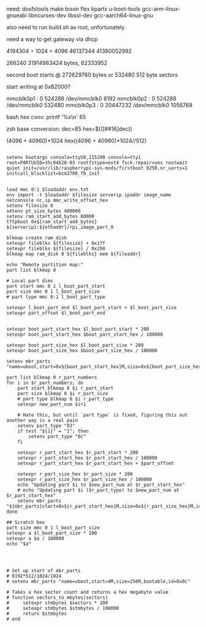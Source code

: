 need: dosfstools make bison flex kpartx u-boot-tools gcc-arm-linux-gnueabi libncurses-dev
libssl-dev
gcc-aarch64-linux-gnu

also need to run build.sh as root, unfortunately.

need a way to get gateway via dhcp

4194304 ÷ 1024 = 4096
46137344
41380052992

266240
31914983424 bytes, 62333952

second boot starts @ 272629760 bytes or 532480 512 byte sectors

start writing at 0x82000?

mmcblk0p1 : 0 524288 /dev/mmcblk0 8192
mmcblk0p2 : 0 524288 /dev/mmcblk0 532480
mmcblk0p3 : 0 20447232 /dev/mmcblk0 1056768

bash hex conv:
printf '%x\n' 85

zsh base conversion:
dec=85
hex=$(([##16]dec))

(4096 + 40960)*1024
hex((4096 + 40960)*1024//512)

```shell

setenv bootargs console=ttyS0,115200 console=tty1 root=PARTUUID=35c84628-03 rootfstype=ext4 fsck.repair=yes rootwait quiet init=/usr/lib/raspberrypi-sys-mods/firstboot 8250.nr_uarts=1 initcall_blacklist=bcm2708_fb_init


load mmc 0:1 $loadaddr env.txt
env import -t $loadaddr $filesize serverip ipaddr image_name netconsole nc_ip mmc_write_offset_hex
setenv filesize 0
setenv pt_size_bytes 400000
setenv ram_start_add_bytes 80000
tftpboot 0x${ram_start_add_bytes} ${serverip}:${ethaddr}/rpi_image_part_0

blkmap create ram_disk
setexpr fileblks ${filesize} + 0x1ff
setexpr fileblks ${filesize} / 0x200
blkmap map ram_disk 0 ${fileblks} mem ${fileaddr}

echo "Remote partition map:"
part list blkmap 0

# Local part dims
part start mmc 0 1 l_boot_part_start
part size mmc 0 1 l_boot_part_size
# part type mmc 0:1 l_boot_part_type

setexpr l_boot_part_end $l_boot_part_start + $l_boot_part_size
setexpr part_offset $l_boot_part_end


setexpr boot_part_start_hex $l_boot_part_start * 200
setexpr boot_part_start_hex $boot_part_start_hex / 100000

setexpr boot_part_size_hex $l_boot_part_size * 200
setexpr boot_part_size_hex $boot_part_size_hex / 100000

setenv mbr_parts "name=uboot,start=0x${boot_part_start_hex}M,size=0x${boot_part_size_hex}M,bootable,id=0x0c;"

part list blkmap 0 r_part_numbers
for i in $r_part_numbers; do
    part start blkmap 0 $i r_part_start
    part size blkmap 0 $i r_part_size
    # part type blkmap 0 $i r_part_type
    setexpr new_part_num $i+1
    
    # Hate this, but until `part type` is fixed, figuring this out another way is a real pain
    setenv part_type "83"
    if test "${i}" = "1"; then
        setenv part_type "0c"
    fi

    setexpr r_part_start_hex $r_part_start * 200
    setexpr r_part_start_hex $r_part_start_hex / 100000
    setexpr r_part_start_hex $r_part_start_hex + $part_offset

    setexpr r_part_size_hex $r_part_size * 200
    setexpr r_part_size_hex $r_part_size_hex / 100000
    echo "Updating part $i to $new_part_num at $r_part_start_hex"
    # echo "Updating part $i ($r_part_type) to $new_part_num at $r_part_start_hex"
    setenv mbr_parts "${mbr_parts}start=0x${r_part_start_hex}M,size=0x${r_part_size_hex}M,id=0x${part_type};"
done

## Scratch box
part size mmc 0 1 l_boot_part_size
setexpr a $l_boot_part_size * 200
setexpr a $a / 100000
echo "$a"




# Set up start of mbr_parts
# 8192*512/1024/1024
# setenv mbr_parts "name=uboot,start=4M,size=256M,bootable,id=0x0c"

# Takes a hex sector count and returns a hex megabyte value
# function sectors_to_mbytes(sectors)
#     setexpr stmbytes $sectors * 200
#     setexpr stmbytes $stmbytes / 100000
#     return $stmbytes
# end

```